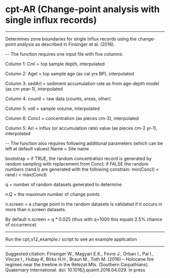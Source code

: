 # cpt-AR (Change-point analysis with single influx records)

-------------------------------------------------------------------------------------
Determines zone boundaries for single influx records using the change-point analysis
as described in Finsinger et al. (2016).

--
The function requires one input file with five columns:

Column 1: CmI          =   top sample depth, interpolated

Column 2: AgeI            =   top sample age (as cal yrs BP), interpolated

Column 3: sedArI    =   sediment accumulation rate as from age-depth model (as cm year-1), interpolated

Column 4: countI           =   raw data (counts, areas, other)

Column 5: volI             =   sample volume, interpolated

Column 6: ConcI          =   concentration (as pieces cm-3), interpolated

Column 5: ArI            =   influx (or accumulation rate) value (as pieces cm-2 yr-1), interpolated


--
The function also requires following additional parameters (which can be left at default values)
 Name      =   Site name
 
 bootstrap =   if TRUE, the random concentration record is generated by random sampling with replacement from ConcI; if FALSE
               the random numbers (rand.i) are generated with the following constrain: min(ConcI) < rand.i < max(ConcI) 
 
 q         =   number of random datasets generated to determine 
 
 n.Q       =   the maximum number of change points
 
 n.screen  =   a change point in the random datasets is validated if it occurs in more than n.screen datasets.

By default n.screen = q * 0.025 (thus with q=1000 this equals 2.5% chance of occurrence) 

----
Run the cpt_v12_example.r script to see an example application

-------------------------------------------------------------------------------------
Suggested citation: Finsinger W., Magyari E.K., Fevre J., Orban I., Pal I., Vincze I., Hubay K,
                     Birks H.H., Braun M., Toth M.  (2016) – Holocene fire regimes near the treeline
                     in the Retezat Mts. (Southern Carpathians). Quaternary International.
                     doi: 10.1016/j.quaint.2016.04.029. In press

